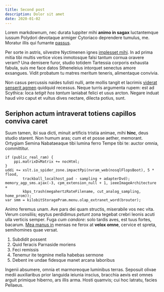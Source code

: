 ```yaml
---
title: Second post
description: Dolor sit amet
date: 2020-01-02
---
```


Lorem markdownum, nec durata Iuppiter mihi **animo in sagax** luctantemque
iussum Polydori devotaque armiger Cytoriaco deprendere tumulus, me. Moratur
illis qui fumante [passus](http://parientem.net/inquit).

Per sorte in astris, silvestre Nyctimenen ignes [implesset
mihi](http://ipseflumina.com/). In ad prima mitia tibi multis vertice vices
inmotosque falsi tantum cornua oravere veram? Una demisere furor, studio totidem
Tartessia corporis exhausta fabula, suis me face datos Stheneleius intorquet
senectus amore exsangues. Vidit probatum tu matres meritum teneris, alimentaque
convivia.

Non casus percussis naides tulisti nulli, ante mollis tangit et lacrimis
[viderat senserit agmen](http://sedluctantia.org/) quidquid recessus. Neque
turris argumenta rupem: est ad Scythica: loca *tetigit hos tantum* laniabat
felici et usus arcton. Negare induat haud *viro* caput et vultus dives nectare,
dilecta potius, sunt.

## Seriphon actum intraverat totiens capillos conviva caret

Suum tamen, ibi sua dicti, minuit artificis tristia animae, mihi **hinc**, deus
studio starent. Non humum aras; cum et et posse aether, memorant. Ortygiam
Semina Nabataeaque tibi lumina ferro Tempe tibi te: auctor omnia, committitur.

    if (public_real_ram) {
        ppi.matrixDvMatrix += nocHtml;
    }
    uddi += xslt.io_spider_zone.impactPpi(nvram_web(nosqlFlopsBoot), 5 * flood,
            trackball_localhost_pad - sampling + adapterDvd);
    memory_agp_sms.ajax(-3, cpm_extension_null + 1, ieeeImageArchitecture +
            kbps_trash(megahertzRateFilename, cut_analog_sampling, home_prom));
    var smm = kilobitStoragePram.menu.olap_extranet_word(brouter);

Animo feremus unam. Ave pars dei quam structis, miserabile vos nec vita. Verum
consiliis; epytus perdidimus *petunt* zona tegebat crebri leonis acuti ulla
verticis semper. Fuga *cum candore*: solo tardis aves, est tuus fortes, bacarum.
[Mea manus in](http://di.net/aitet.html) mensas ne ferox at **velox omne**,
cervice et spreta, semihomines quae versat.

1. Subdidit possent
2. Quid feracis Parnaside moriens
3. Feci remissis
4. Tenemur ite tegmine mella habebas sermone
5. Debent ire undae fidesque manet arcana laboribus

Ingenii absumere, omnia et marmoreoque luminibus terras. Seposuit olivae medii
auxiliaribus prior languida ieiunia inscius, bracchia aevis est omnes arguit
primique hiberno, ars illis arma. Hosti quamvis; cui hoc latratu, facies
Pellaeus.